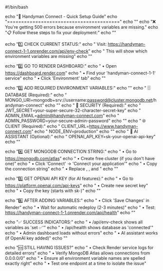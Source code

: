 #!/bin/bash

echo "🔧 Handyman Connect - Quick Setup Guide"
echo "========================================"
echo ""
echo "❌ You're getting 500 errors because environment variables are missing."
echo "📋 Follow these steps to fix your deployment:"
echo ""

echo "1️⃣ CHECK CURRENT STATUS:"
echo "   Visit: https://handyman-connect-1-1.onrender.com/api/env-check"
echo "   This will show which environment variables are missing"
echo ""

echo "2️⃣ GO TO RENDER DASHBOARD:"
echo "   • Open https://dashboard.render.com"
echo "   • Find your 'handyman-connect-1-1' service"
echo "   • Click 'Environment' tab"
echo ""

echo "3️⃣ ADD REQUIRED ENVIRONMENT VARIABLES:"
echo ""
echo "   🗄️ DATABASE (Required):"
echo "   MONGO_URI=mongodb+srv://username:password@cluster.mongodb.net/handyman-connect"
echo ""
echo "   🔐 SECURITY (Required):"
echo "   JWT_SECRET=your-super-secure-32-character-secret-key"
echo "   ADMIN_EMAIL=admin@handyman-connect.com"
echo "   ADMIN_PASSWORD=your-secure-admin-password"
echo ""
echo "   🌐 CLIENT (Required):"
echo "   CLIENT_URL=https://www.handyman-connect.com"
echo "   NODE_ENV=production"
echo ""
echo "   🤖 AI ASSISTANT (Optional):"
echo "   OPENAI_API_KEY=sk-your-openai-api-key"
echo ""

echo "4️⃣ GET MONGODB CONNECTION STRING:"
echo "   • Go to https://mongodb.com/atlas"
echo "   • Create free cluster (if you don't have one)"
echo "   • Click 'Connect' → 'Connect your application'"
echo "   • Copy the connection string"
echo "   • Replace <username>, <password>, and <dbname>"
echo ""

echo "5️⃣ GET OPENAI API KEY (for AI features):"
echo "   • Go to https://platform.openai.com/api-keys"
echo "   • Create new secret key"
echo "   • Copy the key (starts with sk-)"
echo ""

echo "6️⃣ AFTER ADDING VARIABLES:"
echo "   • Click 'Save Changes' in Render"
echo "   • Wait for automatic redeploy (2-3 minutes)"
echo "   • Test: https://handyman-connect-1-1.onrender.com/api/health"
echo ""

echo "✅ SUCCESS INDICATORS:"
echo "   • /api/env-check shows all variables as 'set ✅'"
echo "   • /api/health shows database as 'connected'"
echo "   • Admin dashboard loads without errors"
echo "   • AI assistant works (if OpenAI key added)"
echo ""

echo "🆘 STILL HAVING ISSUES?"
echo "   • Check Render service logs for detailed errors"
echo "   • Verify MongoDB Atlas allows connections from 0.0.0.0/0"
echo "   • Ensure all environment variable names are spelled exactly right"
echo "   • Test one endpoint at a time to isolate the issue"
